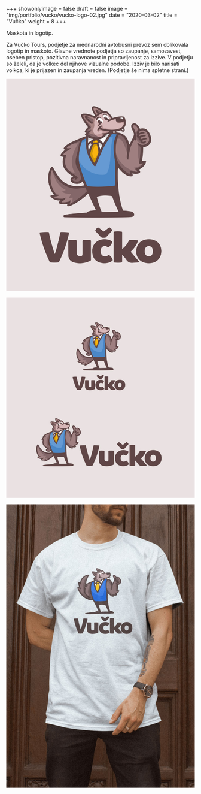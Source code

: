 +++
showonlyimage = false
draft = false
image = "img/portfolio/vucko/vucko-logo-02.jpg"
date = "2020-03-02"
title = "Vučko"
weight = 8
+++
 
 Maskota in logotip.

<!--more-->

Za Vučko Tours, podjetje za mednarodni avtobusni prevoz sem oblikovala logotip in maskoto. Glavne vrednote podjetja so zaupanje, samozavest, oseben pristop, pozitivna naravnanost in pripravljenost za izzive. V podjetju so želeli, da je volkec del njihove vizualne podobe. Izziv je bilo narisati volkca, ki je prijazen in zaupanja vreden. (Podjetje še nima spletne strani.)


![Vucko](/img/portfolio/vucko/vucko-logo-02.jpg)

![Vucko](/img/portfolio/vucko/vucko-logo-04.jpg)

![Vucko](/img/portfolio/vucko/vucko-logo-05.jpg)